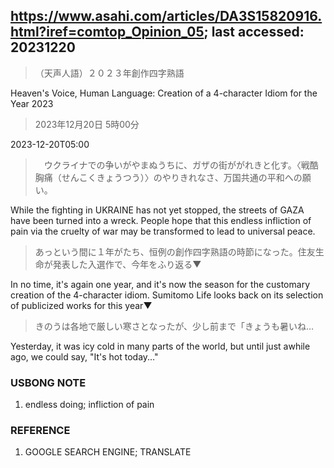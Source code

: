## https://www.asahi.com/articles/DA3S15820916.html?iref=comtop_Opinion_05; last accessed: 20231220

> （天声人語）２０２３年創作四字熟語

Heaven's Voice, Human Language: Creation of a 4-character Idiom for the Year 2023

> 2023年12月20日 5時00分

2023-12-20T05:00

>　ウクライナでの争いがやまぬうちに、ガザの街ががれきと化す。〈戦酷胸痛（せんこくきょうつう）〉のやりきれなさ、万国共通の平和への願い。

While the fighting in UKRAINE has not yet stopped, the streets of GAZA have been turned into a wreck. People hope that this endless infliction of pain via the cruelty of war may be transformed to lead to universal peace.

> あっという間に１年がたち、恒例の創作四字熟語の時節になった。住友生命が発表した入選作で、今年をふり返る▼

In no time, it's again one year, and it's now the season for the customary creation of the 4-character idiom. Sumitomo Life looks back on its selection of publicized works for this year▼

> きのうは各地で厳しい寒さとなったが、少し前まで「きょうも暑いね…

Yesterday, it was icy cold in many parts of the world, but until just awhile ago, we could say, "It's hot today..."

### USBONG NOTE

1) endless doing; infliction of pain

### REFERENCE

1) GOOGLE SEARCH ENGINE; TRANSLATE
